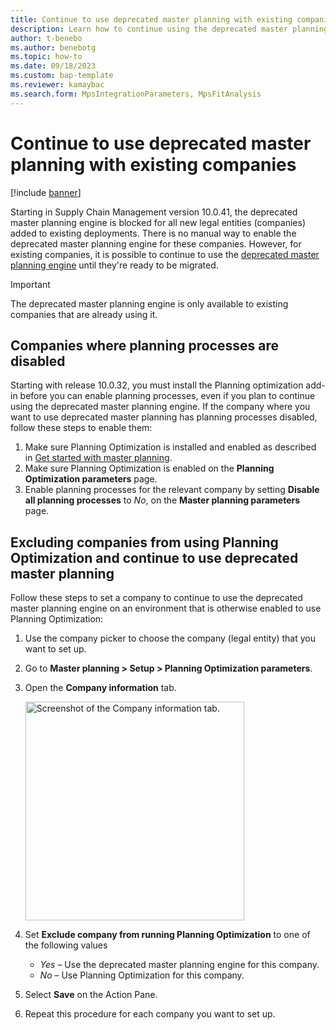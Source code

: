 ```yaml
---
title: Continue to use deprecated master planning with existing companies
description: Learn how to continue using the deprecated master planning engine for existing companies until they're ready to be migrated.
author: t-benebo
ms.author: benebotg
ms.topic: how-to
ms.date: 09/18/2023
ms.custom: bap-template
ms.reviewer: kamaybac
ms.search.form: MpsIntegrationParameters, MpsFitAnalysis
---
```


# Continue to use deprecated master planning with existing companies

[!include [banner](../../includes/banner.md)]

Starting in Supply Chain Management version 10.0.41, the deprecated master planning engine is blocked for all new legal entities (companies) added to existing deployments. There is no manual way to enable the deprecated master planning engine for these companies. However, for existing companies, it is possible to continue to use the [deprecated master planning engine](deprecated-master-planning-overview.md) until they're ready to be migrated.

> [!IMPORTANT]
> The deprecated master planning engine is only available to existing companies that are already using it.

## Companies where planning processes are disabled

Starting with release 10.0.32, you must install the Planning optimization add-in before you can enable planning processes, even if you plan to continue using the deprecated master planning engine. If the company where you want to use deprecated master planning has planning processes disabled, follow these steps to enable them:

1. Make sure Planning Optimization is installed and enabled as described in [Get started with master planning](planning-optimization/get-started.md).
1. Make sure Planning Optimization is enabled on the **Planning Optimization parameters** page.
1. Enable planning processes for the relevant company by setting **Disable all planning processes** to *No*, on the **Master planning parameters** page.

## Excluding companies from using Planning Optimization and continue to use deprecated master planning

Follow these steps to set a company to continue to use the deprecated master planning engine on an environment that is otherwise enabled to use Planning Optimization:

1. Use the company picker to choose the company (legal entity) that you want to set up.
1. Go to **Master planning \> Setup \> Planning Optimization parameters**.
1. Open the **Company information** tab.

    [<img src="media/exclude-company-from-po.png" alt="Screenshot of the Company information tab." title="Screenshot of the Company information tab" width="350" />](media/exclude-company-from-po.png#lightbox)

1. Set **Exclude company from running Planning Optimization** to one of the following values
    - *Yes* – Use the deprecated master planning engine for this company.
    - *No* – Use Planning Optimization for this company.
1. Select **Save** on the Action Pane.
1. Repeat this procedure for each company you want to set up.

